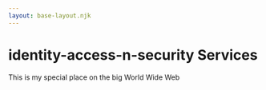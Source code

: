 ```yaml
---
layout: base-layout.njk
---
```

# identity-access-n-security Services

This is my special place on the big World Wide Web
